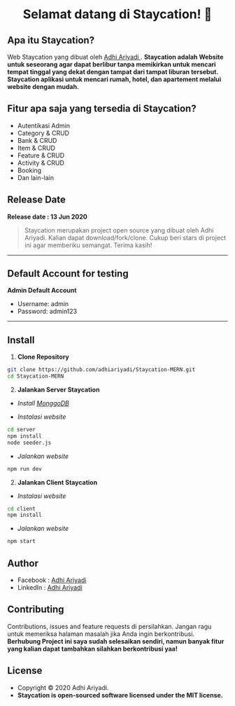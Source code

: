 <h1 align="center">Selamat datang di Staycation! 👋</h1>

## Apa itu Staycation?

Web Staycation yang dibuat oleh <a href="https://github.com/adhiariyadi"> Adhi Ariyadi </a>. **Staycation adalah Website untuk seseorang agar dapat berlibur tanpa memikirkan untuk mencari tempat tinggal yang dekat dengan tampat dari tampat liburan tersebut. Staycation aplikasi untuk mencari rumah, hotel, dan apartement melalui website dengan mudah.**

## Fitur apa saja yang tersedia di Staycation?

- Autentikasi Admin
- Category & CRUD
- Bank & CRUD
- Item & CRUD
- Feature & CRUD
- Activity & CRUD
- Booking
- Dan lain-lain

## Release Date

**Release date : 13 Jun 2020**

> Staycation merupakan project open source yang dibuat oleh Adhi Ariyadi. Kalian dapat download/fork/clone. Cukup beri stars di project ini agar memberiku semangat. Terima kasih!

---

## Default Account for testing

**Admin Default Account**

- Username: admin
- Password: admin123

---

## Install

1. **Clone Repository**

```bash
git clone https://github.com/adhiariyadi/Staycation-MERN.git
cd Staycation-MERN
```

2. **Jalankan Server Staycation**

- _Install <a href="https://www.mongodb.com/try/download/community">MonggoDB</a>_

- _Instalasi website_

```bash
cd server
npm install
node seeder.js
```

- _Jalankan website_

```bash
npm run dev
```

2. **Jalankan Client Staycation**

- _Instalasi website_

```bash
cd client
npm install
```

- _Jalankan website_

```bash
npm start
```

## Author

- Facebook : <a href="https://web.facebook.com/adhiariyadi.me/"> Adhi Ariyadi</a>
- LinkedIn : <a href="https://www.linkedin.com/in/adhiariyadi/"> Adhi Ariyadi</a>

## Contributing

Contributions, issues and feature requests di persilahkan.
Jangan ragu untuk memeriksa halaman masalah jika Anda ingin berkontribusi. **Berhubung Project ini saya sudah selesaikan sendiri, namun banyak fitur yang kalian dapat tambahkan silahkan berkontribusi yaa!**

## License

- Copyright © 2020 Adhi Ariyadi.
- **Staycation is open-sourced software licensed under the MIT license.**
